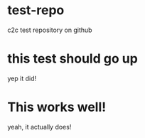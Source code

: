 # test-repo
c2c test repository on github
# this test should go up
yep it did!
# This works well!
yeah, it actually does!
